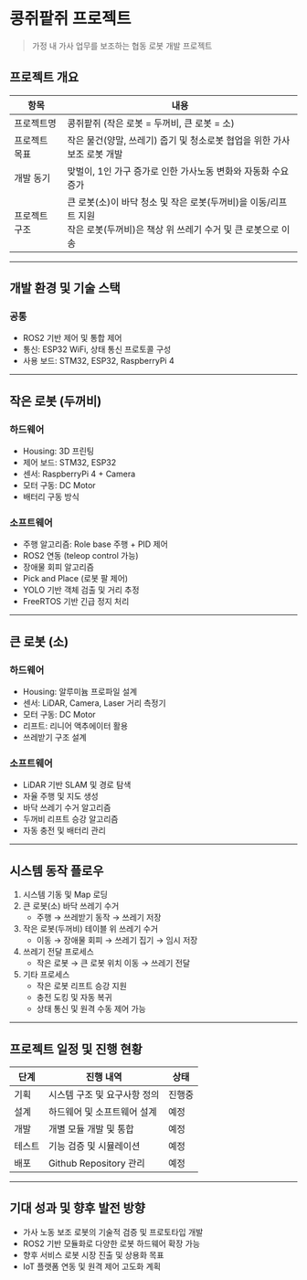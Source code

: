 # 콩쥐팥쥐 프로젝트  
> 가정 내 가사 업무를 보조하는 협동 로봇 개발 프로젝트  

## 프로젝트 개요

| 항목 | 내용 |
|------|------|
| 프로젝트명 | 콩쥐팥쥐 (작은 로봇 = 두꺼비, 큰 로봇 = 소) |
| 프로젝트 목표 | 작은 물건(양말, 쓰레기) 줍기 및 청소로봇 협업을 위한 가사보조 로봇 개발 |
| 개발 동기 | 맞벌이, 1인 가구 증가로 인한 가사노동 변화와 자동화 수요 증가 |
| 프로젝트 구조 | 큰 로봇(소)이 바닥 청소 및 작은 로봇(두꺼비)을 이동/리프트 지원 <br> 작은 로봇(두꺼비)은 책상 위 쓰레기 수거 및 큰 로봇으로 이송 |

---

## 개발 환경 및 기술 스택

### 공통
- ROS2 기반 제어 및 통합 제어
- 통신: ESP32 WiFi, 상태 통신 프로토콜 구성
- 사용 보드: STM32, ESP32, RaspberryPi 4

---

## 작은 로봇 (두꺼비)

### 하드웨어
- Housing: 3D 프린팅
- 제어 보드: STM32, ESP32
- 센서: RaspberryPi 4 + Camera
- 모터 구동: DC Motor
- 배터리 구동 방식

### 소프트웨어
- 주행 알고리즘: Role base 주행 + PID 제어
- ROS2 연동 (teleop control 가능)
- 장애물 회피 알고리즘
- Pick and Place (로봇 팔 제어)
- YOLO 기반 객체 검출 및 거리 추정
- FreeRTOS 기반 긴급 정지 처리

---

## 큰 로봇 (소)

### 하드웨어
- Housing: 알루미늄 프로파일 설계
- 센서: LiDAR, Camera, Laser 거리 측정기
- 모터 구동: DC Motor
- 리프트: 리니어 액추에이터 활용
- 쓰레받기 구조 설계

### 소프트웨어
- LiDAR 기반 SLAM 및 경로 탐색
- 자율 주행 및 지도 생성
- 바닥 쓰레기 수거 알고리즘
- 두꺼비 리프트 승강 알고리즘
- 자동 충전 및 배터리 관리

---

## 시스템 동작 플로우

1. 시스템 기동 및 Map 로딩
2. 큰 로봇(소) 바닥 쓰레기 수거  
    - 주행 → 쓰레받기 동작 → 쓰레기 저장
3. 작은 로봇(두꺼비) 테이블 위 쓰레기 수거  
    - 이동 → 장애물 회피 → 쓰레기 집기 → 임시 저장
4. 쓰레기 전달 프로세스  
    - 작은 로봇 → 큰 로봇 위치 이동 → 쓰레기 전달
5. 기타 프로세스  
    - 작은 로봇 리프트 승강 지원  
    - 충전 도킹 및 자동 복귀  
    - 상태 통신 및 원격 수동 제어 가능

---

## 프로젝트 일정 및 진행 현황
| 단계 | 진행 내역 | 상태 |
|------|-----------|------|
| 기획 | 시스템 구조 및 요구사항 정의 | 진행중 |
| 설계 | 하드웨어 및 소프트웨어 설계 | 예정 |
| 개발 | 개별 모듈 개발 및 통합 | 예정 |
| 테스트 | 기능 검증 및 시뮬레이션 | 예정 |
| 배포 | Github Repository 관리 | 예정 |

---

## 기대 성과 및 향후 발전 방향
- 가사 노동 보조 로봇의 기술적 검증 및 프로토타입 개발
- ROS2 기반 모듈화로 다양한 로봇 하드웨어 확장 가능
- 향후 서비스 로봇 시장 진출 및 상용화 목표
- IoT 플랫폼 연동 및 원격 제어 고도화 계획
